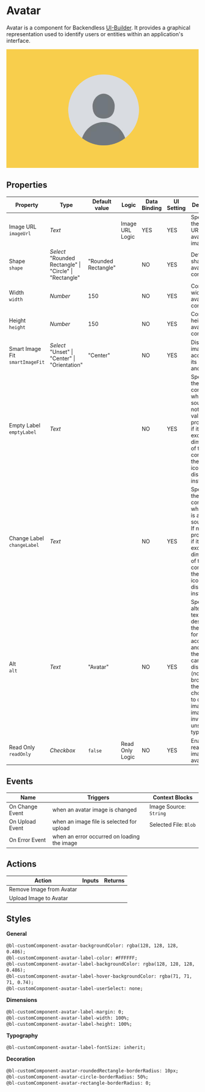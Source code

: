 # Avatar

Avatar is a component for Backendless [UI-Builder](https://backendless.com/developers/#ui-builder). It provides
a graphical representation used to identify users or entities within an application's interface.

<p align="center">
  <img src="./thumbnail.png" alt="main thumbnail" width="780"/>
</p>

## Properties

| Property                             | Type                                                          | Default value       | Logic           | Data Binding  | UI Setting | Description                                                                                                                                                                                                                 |
|--------------------------------------|---------------------------------------------------------------|---------------------|-----------------|---------------|------------|-----------------------------------------------------------------------------------------------------------------------------------------------------------------------------------------------------------------------------|
| Image URL <br> `imageUrl`            | *Text*                                                        |                     | Image URL Logic | YES           | YES        | Specifies the source URL for the avatar image.                                                                                                                                                                              |
| Shape <br> `shape`                   | *Select* <br/> "Rounded Rectangle" \| "Circle" \| "Rectangle" | "Rounded Rectangle" |                 | NO            | YES        | Defines the shape of the avatar container.                                                                                                                                                                                  |
| Width <br> `width`                   | *Number*                                                      | 150                 |                 | NO            | YES        | Controls the width of the avatar container.                                                                                                                                                                                 |
| Height <br> `height`                 | *Number*                                                      | 150                 |                 | NO            | YES        | Controls the height of the avatar container.                                                                                                                                                                                |
| Smart Image Fit <br> `smartImageFit` | *Select* <br/> "Unset" \| "Center" \| "Orientation"           | "Center"            |                 | NO            | YES        | Displays the image according to its height and width.                                                                                                                                                                       |
| Empty Label <br> `emptyLabel`        | *Text*                                                        |                     |                 | NO            | YES        | Specifies the label content when the source is not set. If no value is provided or if its size exceeds the dimensions of the avatar container, the default icon will be displayed instead.                                  |
| Change Label <br> `changeLabel`      | *Text*                                                        |                     |                 | NO            | YES        | Specifies the label content when there is a valid source set. If no value is provided or if its size exceeds the dimensions of the avatar container, the default icon will be displayed instead.                            |
| Alt <br> `alt`                       | *Text*                                                        | "Avatar"            |                 | NO            | YES        | Specifies an alternative text that describes the image for accessibility and when the image cannot be displayed (non-visual browsers, the user chooses not to display images, the image is invalid or an unsupported type). |
| Read Only <br> `readOnly`            | *Checkbox*                                                    | `false`             | Read Only Logic | NO            | YES        | Enables read-only image in the avatar.                                                                                                                                                                                      |

## Events

| Name            | Triggers                                    | Context Blocks         |
|-----------------|---------------------------------------------|------------------------|
| On Change Event | when an avatar image is changed             | Image Source: `String` |
| On Upload Event | when an image file is selected for upload   | Selected File: `Blob`  |
| On Error Event  | when an error occurred on loading the image |                        |

## Actions

| Action                   | Inputs | Returns |
|--------------------------|--------|---------|
| Remove Image from Avatar |        |         |
| Upload Image to Avatar   |        |         |


## Styles

**General**

````
@bl-customComponent-avatar-backgroundColor: rgba(128, 128, 128, 0.486);
@bl-customComponent-avatar-label-color: #FFFFFF;
@bl-customComponent-avatar-label-backgroundColor: rgba(128, 128, 128, 0.486);
@bl-customComponent-avatar-label-hover-backgroundColor: rgba(71, 71, 71, 0.74);
@bl-customComponent-avatar-label-userSelect: none;
````

**Dimensions**

````
@bl-customComponent-avatar-label-margin: 0;
@bl-customComponent-avatar-label-width: 100%;
@bl-customComponent-avatar-label-height: 100%;
````

**Typography**

````
@bl-customComponent-avatar-label-fontSize: inherit;
````

**Decoration**

````
@bl-customComponent-avatar-roundedRectangle-borderRadius: 10px;
@bl-customComponent-avatar-circle-borderRadius: 50%;
@bl-customComponent-avatar-rectangle-borderRadius: 0;
````
